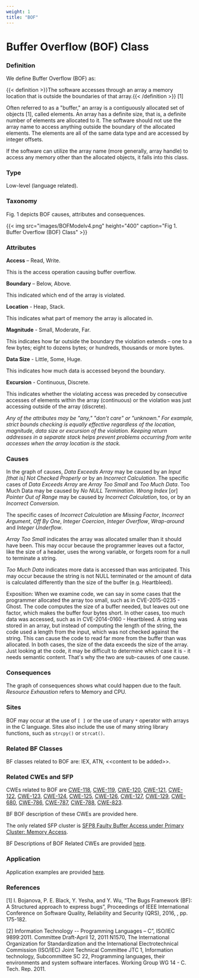 ```yaml
---
weight: 1
title: "BOF"
---
```

# Buffer Overflow (BOF) Class

### Definition

We define Buffer Overflow (BOF) as:

{{< definition >}}The software accesses through an array a memory location that is outside the boundaries of that array.{{< /definition >}} [1]

Often referred to as a "buffer," an array is a contiguously allocated set of objects [1], called elements. An array has a definite size, that is, a definite number of elements are allocated to it. The software should not use the array name to access anything outside the boundary of the allocated elements. The elements are all of the same data type and are accessed by integer offsets.

If the software can utilize the array name (more generally, array handle) to access any memory other than the allocated objects, it falls into this class.

### Type

Low-level (language related).

### Taxonomy

Fig. 1 depicts BOF causes, attributes and consequences.

{{< img src="images/BOFModelv4.png" height="400" caption="Fig 1. Buffer Overflow (BOF) Class" >}}

### Attributes

**Access** – Read, Write.

This is the access operation causing buffer overflow.

**Boundary** – Below, Above.

This indicated which end of the array is violated.

**Location** \- Heap, Stack.

This indicates what part of memory the array is allocated in.

**Magnitude** \- Small, Moderate, Far.

This indicates how far outside the boundary the violation extends – one to a few bytes; eight to dozens bytes; or hundreds, thousands or more bytes.

**Data Size** \- Little, Some, Huge.

This indicates how much data is accessed beyond the boundary.

**Excursion** \- Continuous, Discrete.

This indicates whether the violating access was preceded by consecutive accesses of elements within the array (continuous) or the violation was just accessing outside of the array (discrete).

_Any of the attributes may be "any," "don't care" or "unknown." For example, strict bounds checking is equally effective regardless of the location, magnitude, data size or excursion of the violation. Keeping return addresses in a separate stack helps prevent problems occurring from write accesses when the array location is the stack._

### Causes

In the graph of causes, _Data Exceeds Array_ may be caused by an _Input \[that is\] Not Checked Properly_ or by an _Incorrect Calculation_. The specific cases of _Data Exceeds Array_ are _Array Too Small_ and _Too Much Data_. Too Much Data may be caused by _No NULL Termination_. _Wrong Index_ \[or\] _Pointer Out of Range_ may be caused by _Incorrect Calculation_, too, or by an _Incorrect Conversion_.

The specific cases of _Incorrect Calculation_ are _Missing Factor_, _Incorrect Argument_, _Off By One_, _Integer Coercion_, _Integer Overflow_, _Wrap-around_ and _Integer Underflow_.

_Array Too Small_ indicates the array was allocated smaller than it should have been. This may occur because the programmer leaves out a factor, like the size of a header, uses the wrong variable, or forgets room for a null to terminate a string.

_Too Much Data_ indicates more data is accessed than was anticipated. This may occur because the string is not NULL terminated or the amount of data is calculated differently than the size of the buffer (e.g. Heartbleed).

Exposition: When we examine code, we can say in some cases that the programmer allocated the array too small, such as in CVE-2015-0235 - Ghost. The code computes the size of a buffer needed, but leaves out one factor, which makes the buffer four bytes short. In other cases, too much data was accessed, such as in CVE-2014-0160 - Heartbleed. A string was stored in an array, but instead of computing the length of the string, the code used a length from the input, which was not checked against the string. This can cause the code to read far more from the buffer than was allocated. In both cases, the size of the data exceeds the size of the array. Just looking at the code, it may be difficult to determine which case it is - it needs semantic content. That's why the two are sub-causes of one cause.

### Consequences

The graph of consequences shows what could happen due to the fault. _Resource Exhaustion_ refers to Memory and CPU.

### Sites

BOF may occur at the use of `[ ]` or the use of unary `*` operator with arrays in the C language. Sites also include the use of many string library functions, such as `strcpy()` or `strcat()`.

### Related BF Classes

BF classes related to BOF are: IEX, ATN, &lt;<content to be added&gt;>.

### Related CWEs and SFP

CWEs related to BOF are [CWE-118](https://cwe.mitre.org/data/definitions/118.html), [CWE-119](https://cwe.mitre.org/data/definitions/119.html), [CWE-120](https://cwe.mitre.org/data/definitions/120.html), [CWE-121](https://cwe.mitre.org/data/definitions/121.html), [CWE-122](https://cwe.mitre.org/data/definitions/122.html), [CWE-123](https://cwe.mitre.org/data/definitions/123.html), [CWE-124](https://cwe.mitre.org/data/definitions/124.html), [CWE-125](https://cwe.mitre.org/data/definitions/125.html), [CWE-126](https://cwe.mitre.org/data/definitions/126.html), [CWE-127](https://cwe.mitre.org/data/definitions/127.html), [CWE-129](https://cwe.mitre.org/data/definitions/129.html), [CWE-680](https://cwe.mitre.org/data/definitions/680.html), [CWE-786](https://cwe.mitre.org/data/definitions/786.html), [CWE-787](https://cwe.mitre.org/data/definitions/787.html), [CWE-788](https://cwe.mitre.org/data/definitions/788.html), [CWE-823](https://cwe.mitre.org/data/definitions/823.html).

BF BOF description of these CWEs are provided here.

The only related SFP cluster is [SFP8 Faulty Buffer Access under Primary Cluster: Memory Access](http://www.dtic.mil/docs/citations/ADB381215).

BF Descriptions of BOF Related CWEs are provided [here](https://docs.google.com/document/d/1W2Tc91lehPQLAgTP3vmV-n3ze5SzxKv82O_MJwKsKmM/edit).

### Application

Application examples are provided [here](/Old/Examples/BOF.md).

### References

\[1\] I. Bojanova, P. E. Black, Y. Yesha, and Y. Wu, “The Bugs Framework (BF): A Structured approach to express bugs”, Proceedings of IEEE International Conference on Software Quality, Reliability and Security (QRS), 2016, , pp. 175-182.

\[2\] Information Technology -- Programming Languages – C”, ISO/IEC 9899:2011. Committee Draft-April 12, 2011 N1570, The International Organization for Standardization and the International Electrotechnical Commission (ISO/IEC) Joint Technical Committee JTC 1, Information technology, Subcommittee SC 22, Programming languages, their environments and system software interfaces. Working Group WG 14 - C. Tech. Rep. 2011.